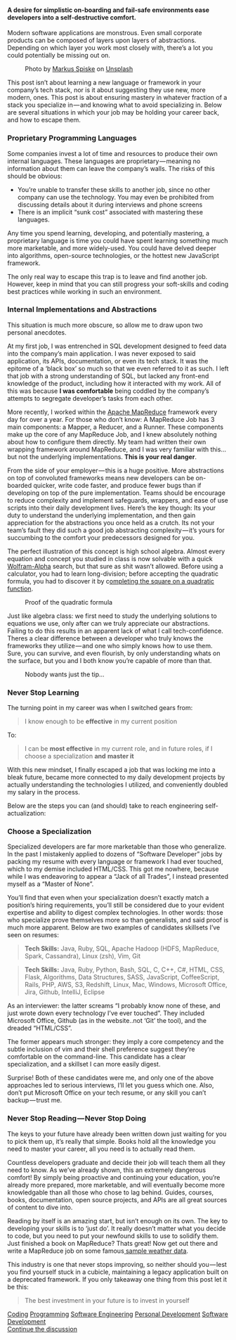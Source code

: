 <h4>A desire for simplistic on-boarding and fail-safe environments ease developers into a self-destructive comfort.</h4><p>Modern software applications are monstrous. Even small corporate products can be composed of layers upon layers of abstractions. Depending on which layer you work most closely with, there&#x2019;s a lot you could potentially be missing out&#xA0;on.</p><figure><img alt src="https://hackernoon.com/hn-images/0*H--dUV2oWVK5AHlx"><figcaption>Photo by <a href="https://unsplash.com/@markusspiske?utm_source=medium&amp;utm_medium=referral">Markus Spiske</a> on&#xA0;<a href="https://unsplash.com?utm_source=medium&amp;utm_medium=referral">Unsplash</a></figcaption></figure><p>This post isn&#x2019;t about learning a new language or framework in your company&#x2019;s tech stack, nor is it about suggesting they use new, more modern, ones. This post is about ensuring mastery in whatever fraction of a stack you specialize in&#x200A;&#x2014;&#x200A;and knowing what to avoid specializing in. Below are several situations in which your job may be holding your career back, and how to escape&#xA0;them.</p><h3>Proprietary Programming Languages</h3><p>Some companies invest a lot of time and resources to produce their own internal languages. These languages are proprietary&#x200A;&#x2014;&#x200A;meaning no information about them can leave the company&#x2019;s walls. The risks of this should be&#xA0;obvious:</p><ul><li>You&#x2019;re unable to transfer these skills to another job, since no other company can use the technology. You may even be prohibited from discussing details about it during interviews and phone&#xA0;screens</li><li>There is an implicit &#x201C;sunk cost&#x201D; associated with mastering these languages.</li></ul><p>Any time you spend learning, developing, and potentially mastering, a proprietary language is time you could have spent learning something much more marketable, and more widely-used. You could have delved deeper into algorithms, open-source technologies, or the hottest new JavaScript framework.</p><p>The only real way to escape this trap is to leave and find another job. However, keep in mind that you can still progress your soft-skills and coding best practices while working in such an environment.</p><h3>Internal Implementations and Abstractions</h3><p>This situation is much more obscure, so allow me to draw upon two personal anecdotes.</p><p>At my first job, I was entrenched in SQL development designed to feed data into the company&#x2019;s main application. I was never exposed to said application, its APIs, documentation, or even its tech stack. It was the epitome of a &#x2018;black box&#x2019; so much so that we even referred to it as such. I left that job with a strong understanding of SQL, but lacked any front-end knowledge of the product, including how it interacted with my work. All of this was because <strong>I was comfortable</strong> being coddled by the company&#x2019;s attempts to segregate developer&#x2019;s tasks from each&#xA0;other.</p><p>More recently, I worked within the <a href="https://hadoop.apache.org/docs/current/hadoop-mapreduce-client/hadoop-mapreduce-client-core/MapReduceTutorial.html">Apache MapReduce</a> framework every day for over a year. For those who don&#x2019;t know: A MapReduce Job has 3 main components: a Mapper, a Reducer, and a Runner. These components make up the core of any MapReduce Job, and I knew absolutely nothing about how to configure them directly. My team had written their own wrapping framework around MapReduce, and I was very familiar with this&#x2026;but not the underlying implementations. <strong>This is your real&#xA0;danger</strong>.</p><p>From the side of your employer&#x200A;&#x2014;&#x200A;this is a huge positive. More abstractions on top of convoluted frameworks means new developers can be on-boarded quicker, write code faster, and produce fewer bugs than if developing on top of the pure implementation. Teams should be encourage to reduce complexity and implement safeguards, wrappers, and ease of use scripts into their daily development lives. Here&#x2019;s the key though: Its your duty to understand the underlying implementation, and then gain appreciation for the abstractions you once held as a crutch. Its not your team&#x2019;s fault they did such a good job abstracting complexity&#x200A;&#x2014;&#x200A;it&#x2019;s yours for succumbing to the comfort your predecessors designed for&#xA0;you.</p><p>The perfect illustration of this concept is high school algebra. Almost every equation and concept you studied in class is now solvable with a quick <a href="https://www.wolframalpha.com/">Wolfram-Alpha</a> search, but that sure as shit wasn&#x2019;t allowed. Before using a calculator, you had to learn long-division; before accepting the quadratic formula, you had to discover it by c<a href="https://www.mathsisfun.com/algebra/quadratic-equation-derivation.html">ompleting the square on a quadratic function</a>.</p><figure><img alt src="https://hackernoon.com/hn-images/1*kMOXmVKPbgHzaVZA-29afA.jpeg"><figcaption>Proof of the quadratic formula</figcaption></figure><p>Just like algebra class: we first need to study the underlying solutions to equations we use, only after can we truly appreciate our abstractions. Failing to do this results in an apparent lack of what I call tech-confidence. Theres a clear difference between a developer who truly knows the frameworks they utilize&#x200A;&#x2014;&#x200A;and one who simply knows how to use them. Sure, you can survive, and even flourish, by only understanding whats on the surface, but you and I both know you&#x2019;re capable of more than&#xA0;that.</p><figure><img alt src="https://hackernoon.com/hn-images/1*nPgQ_Vpq0QH-l6fnkiWWdA.jpeg"><figcaption>Nobody wants just the&#xA0;tip&#x2026;</figcaption></figure><h3>Never Stop&#xA0;Learning</h3><p>The turning point in my career was when I switched gears&#xA0;from:</p><blockquote>I know enough to be <strong>effective</strong> in my current&#xA0;position</blockquote><p>To:</p><blockquote>I can be <strong>most effective</strong> in my current role, and in future roles, if I choose a specialization <strong>and</strong> <strong>master&#xA0;it</strong></blockquote><p>With this new mindset, I finally escaped a job that was locking me into a bleak future, became more connected to my daily development projects by actually understanding the technologies I utilized, and conveniently doubled my salary in the&#xA0;process.</p><p>Below are the steps you can (and should) take to reach engineering self-actualization:</p><h3>Choose a Specialization</h3><p>Specialized developers are far more marketable than those who generalize. In the past I mistakenly applied to dozens of &#x201C;Software Developer&#x201D; jobs by packing my resume with every language or framework I had ever touched, which to my demise included HTML/CSS. This got me nowhere, because while I was endeavoring to appear a &#x201C;Jack of all Trades&#x201D;, I instead presented myself as a &#x201C;Master of&#xA0;None&#x201D;.</p><p>You&#x2019;ll find that even when your specialization doesn&#x2019;t exactly match a position&#x2019;s hiring requirements, you&#x2019;ll still be considered due to your evident expertise and ability to digest complex technologies. In other words: those who specialize prove themselves more so than generalists, and said proof is much more apparent. Below are two examples of candidates skillsets I&#x2019;ve seen on&#xA0;resumes:</p><blockquote><strong>Tech Skills:</strong> Java, Ruby, SQL, Apache Hadoop (HDFS, MapReduce, Spark, Cassandra), Linux (zsh), Vim,&#xA0;Git</blockquote><blockquote><strong>Tech Skills:</strong> Java, Ruby, Python, Bash, SQL, C, C++, C#, HTML, CSS, Flask, Algorithms, Data Structures, SASS, JavaScript, CoffeeScript, Rails, PHP, AWS, S3, Redshift, Linux, Mac, Windows, Microsoft Office, Jira, Github, IntelliJ, Eclipse</blockquote><p>As an interviewer: the latter screams &#x201C;I probably know none of these, and just wrote down every technology I&#x2019;ve ever touched&#x201D;. They included Microsoft Office, Github (as in the website..not &#x2018;Git&#x2019; the tool), and the dreaded &#x201C;HTML/CSS&#x201D;.</p><p>The former appears much stronger: they imply a core competency and the subtle inclusion of vim and their shell preference suggest they&#x2019;re comfortable on the command-line. This candidate has a clear specialization, and a skillset I can more easily&#xA0;digest.</p><p>Surprise! Both of these candidates were me, and only one of the above approaches led to serious interviews, I&#x2019;ll let you guess which one. Also, don&#x2019;t put Microsoft Office on your tech resume, or any skill you can&#x2019;t backup&#x200A;&#x2014;&#x200A;trust&#xA0;me.</p><h3>Never Stop Reading&#x200A;&#x2014;&#x200A;Never Stop&#xA0;Doing</h3><p>The keys to your future have already been written down just waiting for you to pick them up, it&#x2019;s really that simple. Books hold all the knowledge you need to master your career, all you need is to actually read&#xA0;them.</p><p>Countless developers graduate and decide their job will teach them all they need to know. As we&#x2019;ve already shown, this an extremely dangerous comfort! By simply being proactive and continuing your education, you&#x2019;re already more prepared, more marketable, and will eventually become more knowledgable than all those who chose to lag behind. Guides, courses, books, documentation, open source projects, and APIs are all great sources of content to dive&#xA0;into.</p><p>Reading by itself is an amazing start, but isn&#x2019;t enough on its own. The key to developing your skills is to &#x2018;just do&#x2019;. It really doesn&#x2019;t matter what you decide to code, but you need to put your newfound skills to use to solidify them. Just finished a book on MapReduce? Thats great! Now get out there and write a MapReduce job on some famous<a href="https://www.ncdc.noaa.gov/cdo-web/datasets"> sample weather&#xA0;data</a>.</p><p>This industry is one that never stops improving, so neither should you&#x200A;&#x2014;&#x200A;lest you find yourself stuck in a cubicle, maintaining a legacy application built on a deprecated framework. If you only takeaway one thing from this post let it be&#xA0;this:</p><blockquote>The best investment in your future is to invest in&#xA0;yourself</blockquote>                <div class="archive-tags">                                        <a class="tag" href="https://hackernoon.com/tagged/coding">Coding</a>                                        <a class="tag" href="https://hackernoon.com/tagged/programming">Programming</a>                                        <a class="tag" href="https://hackernoon.com/tagged/software-engineering">Software Engineering</a>                                        <a class="tag" href="https://hackernoon.com/tagged/personal-development">Personal Development</a>                                        <a class="tag" href="https://hackernoon.com/tagged/software-development">Software Development</a>                  </div>                <div class="twitter-discussion">          <a target="_blank" href="https://twitter.com/search?q=https%3A%2F%2Fhackernoon.com%2Fhow-your-job-may-be-crippling-your-tech-skills-1b1b7a8ff3fd">Continue the discussion <i class="fab fa-twitter"></i></a>        </div>